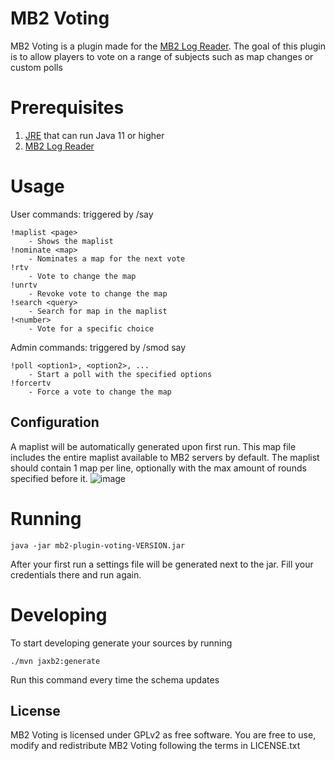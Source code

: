 # MB2 Voting
MB2 Voting is a plugin made for the [MB2 Log Reader](https://github.com/bully-mb2/mb2-log-reader). The goal of this plugin is to allow players to vote on a range of subjects such as map changes or custom polls

# Prerequisites
1. [JRE](https://java.com/en/download/manual.jsp) that can run Java 11 or higher
2. [MB2 Log Reader](https://github.com/bully-mb2/mb2-log-reader)

# Usage
User commands: triggered by /say <command>
```
!maplist <page>
    - Shows the maplist
!nominate <map>
    - Nominates a map for the next vote
!rtv
    - Vote to change the map
!unrtv
    - Revoke vote to change the map
!search <query>
    - Search for map in the maplist
!<number> 
    - Vote for a specific choice
```

Admin commands: triggered by /smod say <command>
```
!poll <option1>, <option2>, ...
    - Start a poll with the specified options
!forcertv
    - Force a vote to change the map
```

## Configuration
A maplist will be automatically generated upon first run. This map file includes the entire maplist available to MB2 servers by default. The maplist should contain 1 map per line, optionally with the max amount of rounds specified before it.
![image](https://user-images.githubusercontent.com/86576295/177452137-1290f524-06ee-4d88-91af-688ec111f4e2.png)

# Running
```
java -jar mb2-plugin-voting-VERSION.jar
```
After your first run a settings file will be generated next to the jar. Fill your credentials there and run again.

# Developing
To start developing generate your sources by running 
```
./mvn jaxb2:generate
```
Run this command every time the schema updates


## License
MB2 Voting is licensed under GPLv2 as free software. You are free to use, modify and redistribute MB2 Voting following the terms in LICENSE.txt

